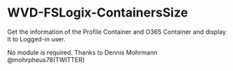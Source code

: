 # WVD-FSLogix-ContainersSize
Get the information of the Profile Container and O365 Container and display it to Logged-in user.

No module is required. Thanks to Dennis Mohrmann @mohrpheus78(TWITTER)

